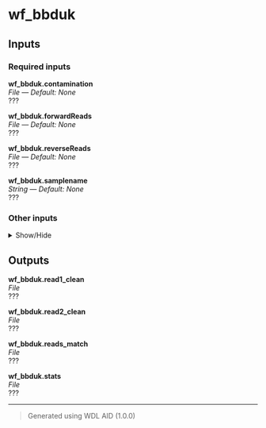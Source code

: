 # wf_bbduk


## Inputs

### Required inputs
<p name="wf_bbduk.contamination">
        <b>wf_bbduk.contamination</b><br />
        <i>File &mdash; Default: None</i><br />
        ???
</p>
<p name="wf_bbduk.forwardReads">
        <b>wf_bbduk.forwardReads</b><br />
        <i>File &mdash; Default: None</i><br />
        ???
</p>
<p name="wf_bbduk.reverseReads">
        <b>wf_bbduk.reverseReads</b><br />
        <i>File &mdash; Default: None</i><br />
        ???
</p>
<p name="wf_bbduk.samplename">
        <b>wf_bbduk.samplename</b><br />
        <i>String &mdash; Default: None</i><br />
        ???
</p>

### Other inputs
<details>
<summary> Show/Hide </summary>
<p name="wf_bbduk.disk_size">
        <b>wf_bbduk.disk_size</b><br />
        <i>Int &mdash; Default: 100</i><br />
        ???
</p>
<p name="wf_bbduk.memory">
        <b>wf_bbduk.memory</b><br />
        <i>String &mdash; Default: "6GB"</i><br />
        ???
</p>
<p name="wf_bbduk.task_bbduk.docker">
        <b>wf_bbduk.task_bbduk.docker</b><br />
        <i>String &mdash; Default: "staphb/bbtools:39.01"</i><br />
        ???
</p>
<p name="wf_bbduk.task_bbduk.keep">
        <b>wf_bbduk.task_bbduk.keep</b><br />
        <i>Boolean &mdash; Default: true</i><br />
        ???
</p>
<p name="wf_bbduk.task_bbduk.number_of_retries">
        <b>wf_bbduk.task_bbduk.number_of_retries</b><br />
        <i>Int &mdash; Default: 1</i><br />
        ???
</p>
<p name="wf_bbduk.threads">
        <b>wf_bbduk.threads</b><br />
        <i>Int &mdash; Default: 1</i><br />
        ???
</p>
</details>

## Outputs
<p name="wf_bbduk.read1_clean">
        <b>wf_bbduk.read1_clean</b><br />
        <i>File</i><br />
        ???
</p>
<p name="wf_bbduk.read2_clean">
        <b>wf_bbduk.read2_clean</b><br />
        <i>File</i><br />
        ???
</p>
<p name="wf_bbduk.reads_match">
        <b>wf_bbduk.reads_match</b><br />
        <i>File</i><br />
        ???
</p>
<p name="wf_bbduk.stats">
        <b>wf_bbduk.stats</b><br />
        <i>File</i><br />
        ???
</p>

<hr />

> Generated using WDL AID (1.0.0)
